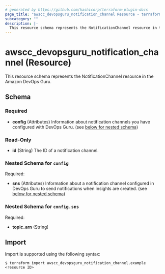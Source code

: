 ```yaml
---
# generated by https://github.com/hashicorp/terraform-plugin-docs
page_title: "awscc_devopsguru_notification_channel Resource - terraform-provider-awscc"
subcategory: ""
description: |-
  This resource schema represents the NotificationChannel resource in the Amazon DevOps Guru.
---
```


# awscc_devopsguru_notification_channel (Resource)

This resource schema represents the NotificationChannel resource in the Amazon DevOps Guru.



<!-- schema generated by tfplugindocs -->
## Schema

### Required

- **config** (Attributes) Information about notification channels you have configured with DevOps Guru. (see [below for nested schema](#nestedatt--config))

### Read-Only

- **id** (String) The ID of a notification channel.

<a id="nestedatt--config"></a>
### Nested Schema for `config`

Required:

- **sns** (Attributes) Information about a notification channel configured in DevOps Guru to send notifications when insights are created. (see [below for nested schema](#nestedatt--config--sns))

<a id="nestedatt--config--sns"></a>
### Nested Schema for `config.sns`

Required:

- **topic_arn** (String)

## Import

Import is supported using the following syntax:

```shell
$ terraform import awscc_devopsguru_notification_channel.example <resource ID>
```
